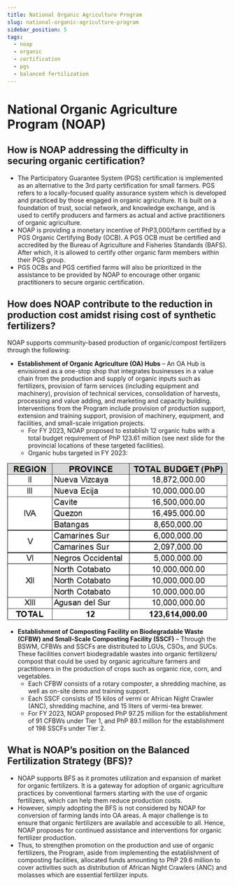 ```yaml
---
title: National Organic Agriculture Program
slug: national-organic-agriculture-program
sidebar_position: 5
tags:
  - noap
  - organic
  - certification
  - pgs
  - balanced fertilization
---
```


# National Organic Agriculture Program (NOAP)

## How is NOAP addressing the difficulty in securing organic certification?

- The Participatory Guarantee System (PGS) certification is implemented as an alternative to the 3rd party certification for small farmers.  PGS refers to a locally-focused quality assurance system which is developed and practiced by those engaged in organic agriculture.  It is built on a foundation of trust, social network, and knowledge exchange, and is used to certify producers and farmers as actual and active practitioners of organic agriculture.
- NOAP is providing a monetary incentive of PhP3,000/farm certified by a PGS Organic Certifying Body (OCB).  A PGS OCB must be certified and accredited by the Bureau of Agriculture and Fisheries Standards (BAFS).  After which, it is allowed to certify other organic farm members within their PGS group.
- PGS OCBs and PGS certified farms will also be prioritized in the assistance to be provided by NOAP to encourage other organic practitioners to secure organic certification.

## How does NOAP contribute to the reduction in production cost amidst rising cost of synthetic fertilizers?
NOAP supports community-based production of organic/compost fertilizers through the following:
- **Establishment of Organic Agriculture (OA) Hubs** – An OA Hub is envisioned as a one-stop shop that integrates businesses in a value chain from the production and supply of organic inputs such as fertilizers, provision of farm services (including equipment and machinery), provision of technical services, consolidation of harvests, processing and value adding, and marketing and capacity building.  Interventions from the Program include provision of production support, extension and training support, provision of machinery, equipment, and facilities, and small-scale irrigation projects. 
  - For FY 2023, NOAP proposed to establish 12 organic hubs with a total budget requirement of PhP 123.61 million (see next slide for the provincial locations of these targeted facilities).
  - Organic hubs targeted in FY 2023:

![organic hubs](Picture2.png)

- **Establishment of Composting Facility on Biodegradable Waste (CFBW) and Small-Scale Composting Facility (SSCF)** – Through the BSWM, CFBWs and SSCFs are distributed to LGUs, CSOs, and SUCs. These facilities convert biodegradable wastes into organic fertilizers/ compost that could be used by organic agriculture farmers and practitioners in the production of crops such as organic rice, corn, and vegetables.
  - Each CFBW consists of a rotary composter, a shredding machine, as well as on-site demo and training support.  
  - Each SSCF consists of 15 kilos of vermi or African Night Crawler (ANC), shredding machine, and 15 liters of vermi-tea brewer.  
  - For FY 2023, NOAP proposed PhP 97.25 million for the establishment of 91 CFBWs under Tier 1, and PhP 89.1 million for the establishment of 198 SSCFs under Tier 2.

## What is NOAP’s position on the Balanced Fertilization Strategy (BFS)?

- NOAP supports BFS as it promotes utilization and expansion of market for organic fertilizers. It is a gateway for adoption of organic agriculture practices by conventional farmers starting with the use of organic fertilizers, which can help them reduce production costs.
- However, simply adopting the BFS is not considered by NOAP for conversion of farming lands into OA areas.  A major challenge is to ensure that organic fertilizers are available and accessible to all.  Hence, NOAP proposes for continued assistance and interventions for organic fertilizer production.
- Thus, to strengthen promotion on the production and use of organic fertilizers, the Program, aside from implementing the establishment of composting facilities, allocated funds amounting to PhP 29.6 million to cover activities such as distribution of African Night Crawlers (ANC) and molasses which are essential fertilizer inputs. 


